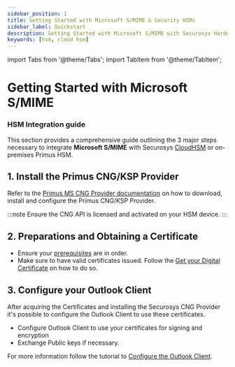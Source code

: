 ```yaml
---
sidebar_position: 1
title: Getting Started with Microsoft S/MIME & Security HSMs
sidebar_label: Quickstart
description: Getting Started with Microsoft S/MIME with Securosys Hardware Security Modules (HSMs)
keywords: [hsm, cloud hsm]
---
```


import Tabs from '@theme/Tabs';
import TabItem from '@theme/TabItem';

# Getting Started with Microsoft S/MIME
### HSM Integration guide

This section provides a comprehensive guide outlining the 3 major steps necessary to integrate **Microsoft S/MIME** with Securosys [CloudHSM](/cloudhsm/overview/) or on-premises Primus HSM.

## 1. Install the Primus CNG/KSP Provider

Refer to the [Primus MS CNG Provider documentation](../../mscng/overview) on how to download, install and configure the Primus CNG/KSP Provider.

:::note
Ensure the CNG API is licensed and activated on your HSM device.
:::

## 2. Preparations and Obtaining a Certificate

- Ensure your [prerequisites](/ms-smime/Installation/prerequisites) are in order.
- Make sure to have valid certificates issued. Follow the [Get your Digital Certificate](/ms-smime/Installation/digital-certificate) on how to do so.

## 3. Configure your Outlook Client

After acquiring the Certificates and installing the Securosys CNG Provider it's possible to configure the Outlook Client to use these certificates.

- Configure Outlook Client to use your certificates for signing and encryption
- Exchange Public keys if necessary.

For more information follow the tutorial to [Configure the Outlook Client](/ms-smime/Installation/using-certificates).